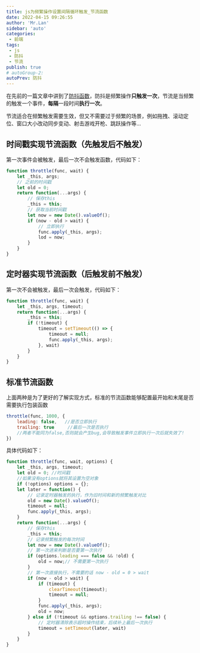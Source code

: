 ```yaml
--- 
title: js为频繁操作设置间隔循环触发_节流函数
date: 2022-04-15 09:26:55
author: 'Mr.Lan'
sidebar: 'auto'
categories: 
 - 前端
tags: 
 - js
 - 防抖
 - 节流
publish: true
# autoGroup-2: 
autoPrev: 防抖
---
```


在先前的一篇文章中讲到了[防抖函数](./fang_dou.md)，防抖是频繁操作**只触发一次**，节流是当频繁的触发一个事件，**每隔**一段时间**执行一次**。

节流适合在频繁触发需要生效，但又不需要过于频繁的场景，例如拖拽、滚动定位、窗口大小改动同步变动、射击游戏开枪、跳跃操作等...

## 时间戳实现节流函数（先触发后不触发）

第一次事件会被触发，最后一次不会触发函数，代码如下：

``` js
function throttle(func, wait) {
    let _this, args;
    // 之前的时间戳
    let old = 0;
    return function(...args) {
        // 保存this
        _this = this;
        // 获取当前时间戳
        let now = new Date().valueOf();
        if (now - old > wait) {
            // 立即执行
            func.apply(_this, args);
            lod = now;
        }
    }
}
```

## 定时器实现节流函数（后触发前不触发）

第一次不会被触发，最后一次会触发，代码如下：

``` js
function throttle(func, wait) {
    let _this, args, timeout;
    return function(...args) {
        _this = this;
        if (!timeout) {
            timeout = setTimeout(() => {
                timeout = null;
                func.apply(_this, args);
            }, wait)
        }
    }
}
```

## 标准节流函数

上面两种是为了更好的了解实现方式，标准的节流函数能够配置最开始和末尾是否需要执行包装函数

``` js
throttle(func, 1000, {
    leading: false,   //是否立即执行
    trailing: true     //最后一次是否执行
    //两者不能同为false,否则就会产生bug,会导致触发事件立即执行一次后就失效了!
})
```

具体代码如下：

``` js
function throttle(func, wait, options) {
    let _this, args, timeout;
    let old = 0; //时间戳
    //如果没有options就将其设置为空对象
    if (!options) options = {};
    let later = function() {
        // 记录定时器触发的执行，作为旧时间和新的频繁触发对比
        old = new Date().valueOf();
        timeout = null;
        func.apply(_this, args);
    }
    return function(...args) {
        // 保存this
        _this = this;
        // 记录频繁触发的每次时间
        let now = new Date().valueOf();
        // 第一次进来判断是否要第一次执行
        if (options.leading === false && !old) {
            old = now;// 不需要第一次执行
        }
        // 第一次直接执行，不需要的话 now - old = 0 > wait
        if (now - old > wait) {
            if (timeout) {
                clearTimeout(timeout);
                timeout = null;
            }
            func.apply(_this, args);
            old = now;
        } else if (!timeout && options.trailing !== false) {
            // 定时器清除表示超时操作结束，后续补上最后一次执行
            timeout = setTimeout(later, wait)
        }
    }
}
```